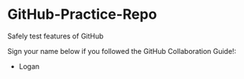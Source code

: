 # GitHub-Practice-Repo
Safely test features of GitHub

Sign your name below if you followed the GitHub Collaboration Guide!:

 - Logan